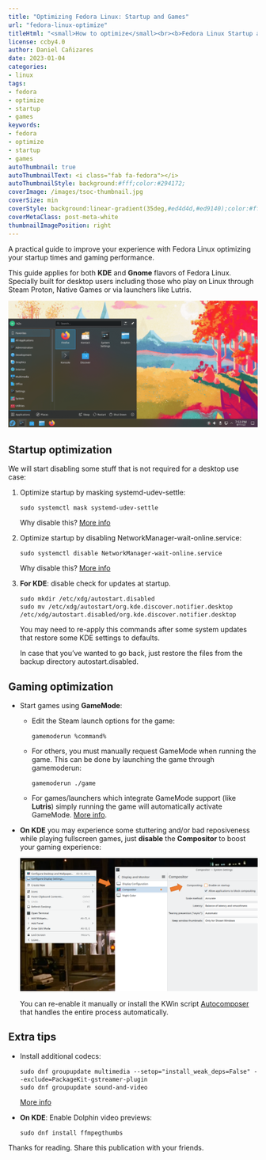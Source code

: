 ```yaml
---
title: "Optimizing Fedora Linux: Startup and Games"
url: "fedora-linux-optimize"
titleHtml: "<small>How to optimize</small><br><b>Fedora Linux Startup and Games</b>"
license: ccby4.0
author: Daniel Cañizares
date: 2023-01-04
categories:
- linux
tags:
- fedora
- optimize
- startup
- games
keywords:
- fedora
- optimize
- startup
- games
autoThumbnail: true
autoThumbnailText: <i class="fab fa-fedora"></i>
autoThumbnailStyle: background:#fff;color:#294172;
coverImage: /images/tsoc-thumbnail.jpg
coverSize: min
coverStyle: background:linear-gradient(35deg,#ed4d4d,#ed9140);color:#fff
coverMetaClass: post-meta-white
thumbnailImagePosition: right
---
```


A practical guide to improve your experience with Fedora Linux optimizing your startup times and gaming performance.
<!--more-->

This guide applies for both **KDE** and **Gnome** flavors of Fedora Linux. Specially built for desktop users including those who play on Linux through Steam Proton, Native Games or via launchers like Lutris.

![fedora 36 37](/images/posts/fedora-kde.png)

## Startup optimization

We will start disabling some stuff that is not required for a desktop use case: 

1. Optimize startup by masking systemd-udev-settle:

   ```
   sudo systemctl mask systemd-udev-settle
   ```

   Why disable this? [More info](https://www.freedesktop.org/software/systemd/man/systemd-udev-settle.service.html)

2. Optimize startup by disabling NetworkManager-wait-online.service:

    ```
    sudo systemctl disable NetworkManager-wait-online.service
    ```

    Why disable this? [More info](https://askubuntu.com/questions/1018576/what-does-networkmanager-wait-online-service-do)

3. **For KDE**: disable check for updates at startup.

   ```
   sudo mkdir /etc/xdg/autostart.disabled
   sudo mv /etc/xdg/autostart/org.kde.discover.notifier.desktop /etc/xdg/autostart.disabled/org.kde.discover.notifier.desktop
   ```

   You may need to re-apply this commands after some system updates that restore some KDE settings to defaults.

   In case that you’ve wanted to go back, just restore the files from the backup directory autostart.disabled. 


## Gaming optimization

* Start games using **GameMode**:

  * Edit the Steam launch options for the game:

    ```
    gamemoderun %command%
    ```

  * For others, you must manually request GameMode when running the game. This can be done by launching the game through gamemoderun:

    ```
    gamemoderun ./game
    ```

  * For games/launchers which integrate GameMode support (like **Lutris**) simply running the game will automatically activate GameMode. [More info](https://github.com/FeralInteractive/gamemode).

* **On KDE** you may experience some stuttering and/or bad reposiveness while playing fullscreen games, just **disable** the **Compositor** to boost your gaming experience:

   ![fedora compositor](/images/posts/fedora-compositor.png)

   You can re-enable it manually or install the KWin script [Autocomposer](https://store.kde.org/p/1502826) that handles the entire process automatically.

## Extra tips

* Install additional codecs:

  ```
  sudo dnf groupupdate multimedia --setop="install_weak_deps=False" --exclude=PackageKit-gstreamer-plugin
  sudo dnf groupupdate sound-and-video
  ```
  
  [More info](https://rpmfusion.org/Howto/Multimedia)

* **On KDE**: Enable Dolphin video previews:

  ```
  sudo dnf install ffmpegthumbs
  ```


Thanks for reading. Share this publication with your friends.

